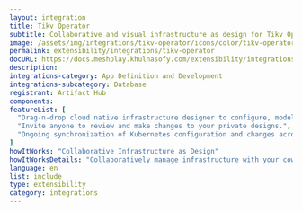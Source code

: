 ```yaml
---
layout: integration
title: Tikv Operator
subtitle: Collaborative and visual infrastructure as design for Tikv Operator
image: /assets/img/integrations/tikv-operator/icons/color/tikv-operator-color.svg
permalink: extensibility/integrations/tikv-operator
docURL: https://docs.meshplay.khulnasofy.com/extensibility/integrations/tikv-operator
description: 
integrations-category: App Definition and Development
integrations-subcategory: Database
registrant: Artifact Hub
components: 
featureList: [
  "Drag-n-drop cloud native infrastructure designer to configure, model, and deploy your workloads.",
  "Invite anyone to review and make changes to your private designs.",
  "Ongoing synchronization of Kubernetes configuration and changes across any number of clusters."
]
howItWorks: "Collaborative Infrastructure as Design"
howItWorksDetails: "Collaboratively manage infrastructure with your coworkers synchronously sharing the same designs."
language: en
list: include
type: extensibility
category: integrations
---
```

